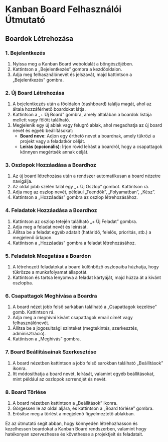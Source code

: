 # Kanban Board Felhasználói Útmutató

## Boardok Létrehozása

### 1. Bejelentkezés
1. Nyissa meg a Kanban Board weboldalát a böngészőjében.
2. Kattintson a „Bejelentkezés” gombra a kezdőoldalon.
3. Adja meg felhasználónevét és jelszavát, majd kattintson a „Bejelentkezés” gombra.

### 2. Új Board Létrehozása
1. A bejelentkezés után a főoldalon (dashboard) találja magát, ahol az általa hozzáférhető boardokat látja.
2. Kattintson a „+ Új Board” gombra, amely általában a boardok listája mellett vagy fölött található.
3. Megjelenik egy új ablak vagy felugró ablak, ahol megadhatja az új board nevét és egyéb beállításokat:
   - **Board neve**: Adjon egy érthető nevet a boardnak, amely tükrözi a projekt vagy a feladatkör célját.
   - **Leírás (opcionális)**: Írjon rövid leírást a boardról, hogy a csapattagok könnyen megértsék annak célját.

### 3. Oszlopok Hozzáadása a Boardhoz
1. Az új board létrehozása után a rendszer automatikusan a board nézetre navigálja.
2. Az oldal jobb szélén talál egy „+ Új Oszlop” gombot. Kattintson rá.
3. Adja meg az oszlop nevét, például „Teendők”, „Folyamatban”, „Kész”.
4. Kattintson a „Hozzáadás” gombra az oszlop létrehozásához.

### 4. Feladatok Hozzáadása a Boardhoz
1. Kattintson az oszlop tetején található „+ Új Feladat” gombra.
2. Adja meg a feladat nevét és leírását.
3. Állítsa be a feladat egyéb adatait (határidő, felelős, prioritás, stb.) a megjelenő űrlapon.
4. Kattintson a „Hozzáadás” gombra a feladat létrehozásához.

### 5. Feladatok Mozgatása a Boardon
1. A létrehozott feladatokat a board különböző oszlopaiba húzhatja, hogy tükrözze a munkafolyamat állapotát.
2. Kattintson és tartsa lenyomva a feladat kártyáját, majd húzza át a kívánt oszlopba.

### 6. Csapattagok Meghívása a Boardra
1. A board nézet jobb felső sarkában található a „Csapattagok kezelése” gomb. Kattintson rá.
2. Adja meg a meghívni kívánt csapattagok email címét vagy felhasználónevét.
3. Állítsa be a jogosultsági szinteket (megtekintés, szerkesztés, adminisztráció).
4. Kattintson a „Meghívás” gombra.

### 7. Board Beállításainak Szerkesztése
1. A board nézetben kattintson a jobb felső sarokban található „Beállítások” ikonra.
2. Itt módosíthatja a board nevét, leírását, valamint egyéb beállításokat, mint például az oszlopok sorrendjét és nevét.

### 8. Board Törlése
1. A board nézetben kattintson a „Beállítások” ikonra.
2. Görgessen le az oldal aljára, és kattintson a „Board törlése” gombra.
3. Erősítse meg a törlést a megjelenő figyelmeztető ablakban.

Ez az útmutató segít abban, hogy könnyedén létrehozhasson és kezelhessen boardokat a Kanban Board rendszerben, valamint hogy hatékonyan szervezhesse és követhesse a projektjeit és feladatait.


